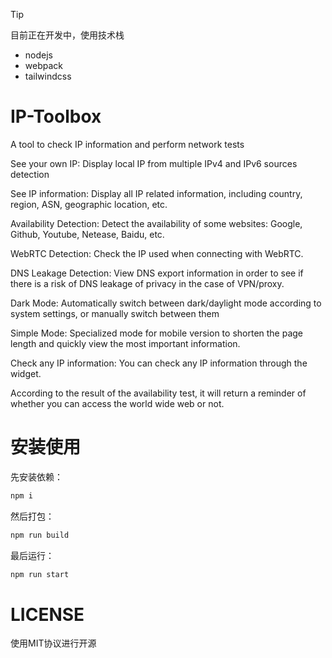 > [!TIP]
> 目前正在开发中，使用技术栈
> - nodejs
> - webpack
> - tailwindcss

# IP-Toolbox
A tool to check IP information and perform network tests

See your own IP: Display local IP from multiple IPv4 and IPv6 sources detection

See IP information: Display all IP related information, including country, region, ASN, geographic location, etc.

Availability Detection: Detect the availability of some websites: Google, Github, Youtube, Netease, Baidu, etc.

WebRTC Detection: Check the IP used when connecting with WebRTC.

DNS Leakage Detection: View DNS export information in order to see if there is a risk of DNS leakage of privacy in the case of VPN/proxy.

Dark Mode: Automatically switch between dark/daylight mode according to system settings, or manually switch between them

Simple Mode: Specialized mode for mobile version to shorten the page length and quickly view the most important information.

Check any IP information: You can check any IP information through the widget.

According to the result of the availability test, it will return a reminder of whether you can access the world wide web or not.

# 安装使用

先安装依赖：
```bash
npm i
```

然后打包：
```bash
npm run build
```

最后运行：
```bash
npm run start
```

# LICENSE

使用MIT协议进行开源
